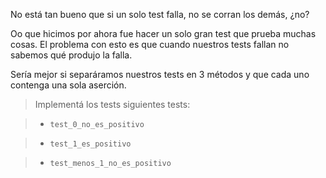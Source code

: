 No está tan bueno que si un solo test falla, no se corran los demás, ¿no? 

Oo que hicimos por ahora fue hacer un solo gran test
que prueba muchas cosas. El problema con esto es que cuando nuestros
tests fallan no sabemos qué produjo la falla.

Sería mejor si separáramos nuestros tests en 3 métodos y que cada uno contenga
una sola aserción.

> Implementá los tests siguientes tests:

> - `test_0_no_es_positivo`

> - `test_1_es_positivo` 

> - `test_menos_1_no_es_positivo`  
